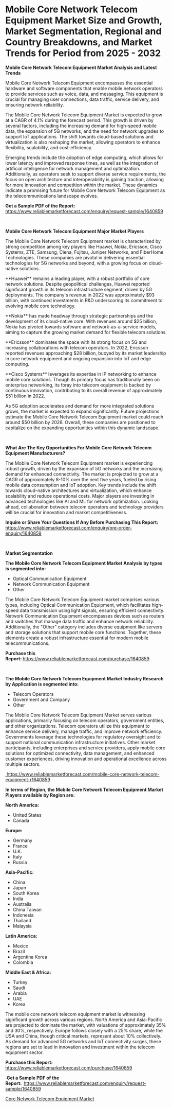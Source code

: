 <p><h1>Mobile Core Network Telecom Equipment Market Size and Growth, Market Segmentation, Regional and Country Breakdowns, and Market Trends for Period from 2025 -  2032</h1></p><p><strong>Mobile Core Network Telecom Equipment Market Analysis and Latest Trends</strong></p>
<p><p>Mobile Core Network Telecom Equipment encompasses the essential hardware and software components that enable mobile network operators to provide services such as voice, data, and messaging. This equipment is crucial for managing user connections, data traffic, service delivery, and ensuring network reliability.</p><p>The Mobile Core Network Telecom Equipment Market is expected to grow at a CAGR of 4.1% during the forecast period. This growth is driven by several factors, including the increasing demand for high-speed mobile data, the expansion of 5G networks, and the need for network upgrades to support IoT applications. The shift towards cloud-based solutions and virtualization is also reshaping the market, allowing operators to enhance flexibility, scalability, and cost-efficiency. </p><p>Emerging trends include the adoption of edge computing, which allows for lower latency and improved response times, as well as the integration of artificial intelligence for network management and optimization. Additionally, as operators seek to support diverse service requirements, the focus on open architecture and interoperability is gaining traction, allowing for more innovation and competition within the market. These dynamics indicate a promising future for Mobile Core Network Telecom Equipment as the telecommunications landscape evolves.</p></p>
<p><strong>Get a Sample PDF of the Report:&nbsp;</strong> <a href="https://www.reliablemarketforecast.com/enquiry/request-sample/1640859?utm_campaign=1929&utm_medium=2&utm_source=Github&utm_content=ia&utm_term=15022025&utm_id=mobile-core-network-telecom-equipment">https://www.reliablemarketforecast.com/enquiry/request-sample/1640859</a></p>
<p>&nbsp;</p>
<p><strong>Mobile Core Network Telecom Equipment Major Market Players</strong></p>
<p><p>The Mobile Core Network Telecom Equipment market is characterized by strong competition among key players like Huawei, Nokia, Ericsson, Cisco Systems, ZTE, Samsung, Ciena, Fujitsu, Juniper Networks, and FiberHome Technologies. These companies are pivotal in delivering essential technologies for 5G networks and beyond, with a growing focus on cloud-native solutions.</p><p>**Huawei** remains a leading player, with a robust portfolio of core network solutions. Despite geopolitical challenges, Huawei reported significant growth in its telecom infrastructure segment, driven by 5G deployments. The company's revenue in 2022 was approximately $93 billion, with continued investments in R&D underscoring its commitment to evolving mobile core technology.</p><p>**Nokia** has made headway through strategic partnerships and the development of its cloud-native core. With revenues around $25 billion, Nokia has pivoted towards software and network-as-a-service models, aiming to capture the growing market demand for flexible telecom solutions.</p><p>**Ericsson** dominates the space with its strong focus on 5G and increasing collaborations with telecom operators. In 2022, Ericsson reported revenues approaching $28 billion, buoyed by its market leadership in core network equipment and ongoing expansion into IoT and edge computing.</p><p>**Cisco Systems** leverages its expertise in IP networking to enhance mobile core solutions. Though its primary focus has traditionally been on enterprise networking, its foray into telecom equipment is backed by continuous innovation, contributing to its overall revenue of approximately $51 billion in 2022.</p><p>As 5G adoption accelerates and demand for more integrated solutions grows, the market is expected to expand significantly. Future projections estimate the Mobile Core Network Telecom Equipment market could reach around $50 billion by 2026. Overall, these companies are positioned to capitalize on the expanding opportunities within this dynamic landscape.</p></p>
<p>&nbsp;</p>
<p><strong>What Are The Key Opportunities For Mobile Core Network Telecom Equipment Manufacturers?</strong></p>
<p><p>The Mobile Core Network Telecom Equipment market is experiencing robust growth, driven by the expansion of 5G networks and the increasing demand for enhanced connectivity. The market is projected to grow at a CAGR of approximately 8-10% over the next five years, fueled by rising mobile data consumption and IoT adoption. Key trends include the shift towards cloud-native architectures and virtualization, which enhance scalability and reduce operational costs. Major players are investing in advanced technologies like AI and ML for network optimization. Looking ahead, collaboration between telecom operators and technology providers will be crucial for innovation and market competitiveness.</p></p>
<p><strong>Inquire or Share Your Questions If Any Before Purchasing This Report:</strong> <a href="https://www.reliablemarketforecast.com/enquiry/pre-order-enquiry/1640859?utm_campaign=1929&utm_medium=2&utm_source=Github&utm_content=ia&utm_term=15022025&utm_id=mobile-core-network-telecom-equipment">https://www.reliablemarketforecast.com/enquiry/pre-order-enquiry/1640859</a></p>
<p>&nbsp;</p>
<p><strong>Market Segmentation</strong></p>
<p><strong>The Mobile Core Network Telecom Equipment Market Analysis by types is segmented into:</strong></p>
<p><ul><li>Optical Communication Equipment</li><li>Network Communication Equipment</li><li>Other</li></ul></p>
<p><p>The Mobile Core Network Telecom Equipment market comprises various types, including Optical Communication Equipment, which facilitates high-speed data transmission using light signals, ensuring efficient connectivity. Network Communication Equipment encompasses devices such as routers and switches that manage data traffic and enhance network reliability. Additionally, the "Other" category includes diverse equipment like servers and storage solutions that support mobile core functions. Together, these elements create a robust infrastructure essential for modern mobile telecommunications.</p></p>
<p><strong>Purchase this Report:&nbsp;</strong><a href="https://www.reliablemarketforecast.com/purchase/1640859?utm_campaign=1929&utm_medium=2&utm_source=Github&utm_content=ia&utm_term=15022025&utm_id=mobile-core-network-telecom-equipment">https://www.reliablemarketforecast.com/purchase/1640859</a></p>
<p>&nbsp;</p>
<p><strong>The Mobile Core Network Telecom Equipment Market Industry Research by Application is segmented into:</strong></p>
<p><ul><li>Telecom Operators</li><li>Government and Company</li><li>Other</li></ul></p>
<p><p>The Mobile Core Network Telecom Equipment Market serves various applications, primarily focusing on telecom operators, government entities, and other organizations. Telecom operators utilize this equipment to enhance service delivery, manage traffic, and improve network efficiency. Governments leverage these technologies for regulatory oversight and to support national communication infrastructure initiatives. Other market participants, including enterprises and service providers, apply mobile core solutions for optimized connectivity, data management, and enhanced customer experiences, driving innovation and operational excellence across multiple sectors.</p></p>
<p><a href="https://www.reliablemarketforecast.com/mobile-core-network-telecom-equipment-r1640859?utm_campaign=1929&utm_medium=2&utm_source=Github&utm_content=ia&utm_term=15022025&utm_id=mobile-core-network-telecom-equipment">&nbsp;https://www.reliablemarketforecast.com/mobile-core-network-telecom-equipment-r1640859</a></p>
<p><strong>In terms of Region, the Mobile Core Network Telecom Equipment Market Players available by Region are:</strong></p>
<p>
    <p> <strong> North America: </strong>
        <ul>
            <li>United States</li>
            <li>Canada</li>
        </ul>
        </p> 
    <p> <strong> Europe: </strong>
        <ul>
            <li>Germany</li>
            <li>France</li>
            <li>U.K.</li>
            <li>Italy</li>
            <li>Russia</li>
        </ul>
        </p> 
    <p> <strong> Asia-Pacific: </strong>
        <ul>
            <li>China</li>
            <li>Japan</li>
            <li>South Korea</li>
            <li>India</li>
            <li>Australia</li>
            <li>China Taiwan</li>
            <li>Indonesia</li>
            <li>Thailand</li>
            <li>Malaysia</li>
        </ul>
        </p> 
    <p> <strong> Latin America: </strong>
        <ul>
            <li>Mexico</li>
            <li>Brazil</li>
            <li>Argentina Korea</li>
            <li>Colombia</li>
        </ul>
        </p> 
    <p> <strong> Middle East & Africa: </strong>
        <ul>
            <li>Turkey</li>
            <li>Saudi</li>
            <li>Arabia</li>
            <li>UAE</li>
            <li>Korea</li>
        </ul>
    </p>
    </p>
<p><p>The mobile core network telecom equipment market is witnessing significant growth across various regions. North America and Asia-Pacific are projected to dominate the market, with valuations of approximately 35% and 30%, respectively. Europe follows closely with a 25% share, while the USA and China, though critical markets, represent about 10% collectively. As demand for advanced 5G networks and IoT connectivity surges, these regions are set to lead in innovation and investment within the telecom equipment sector.</p></p>
<p><strong>Purchase this Report: </strong><a href="https://www.reliablemarketforecast.com/purchase/1640859?utm_campaign=1929&utm_medium=2&utm_source=Github&utm_content=ia&utm_term=15022025&utm_id=mobile-core-network-telecom-equipment">https://www.reliablemarketforecast.com/purchase/1640859</a></p>
<p>&nbsp;<strong>Get a Sample PDF of the Report:&nbsp;&nbsp;</strong><a href="https://www.reliablemarketforecast.com/enquiry/request-sample/1640859?utm_campaign=1929&utm_medium=2&utm_source=Github&utm_content=ia&utm_term=15022025&utm_id=mobile-core-network-telecom-equipment">https://www.reliablemarketforecast.com/enquiry/request-sample/1640859</a></p>
<p><strong></strong></p>
<p><p><a href="https://github.com/dringals/Market-Research-Report-List-6/blob/main/core-network-telecom-equipment-market.md?utm_campaign=1929&utm_medium=2&utm_source=Github&utm_content=ia&utm_term=15022025&utm_id=mobile-core-network-telecom-equipment">Core Network Telecom Equipment Market</a></p></p>